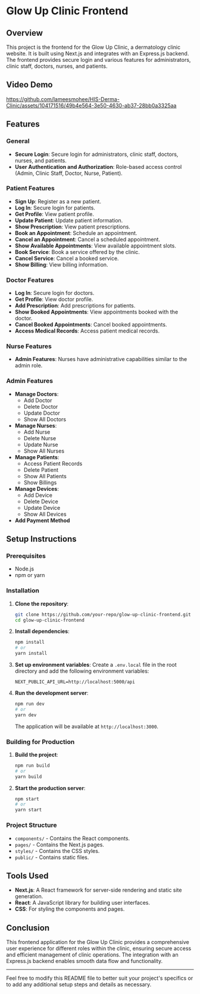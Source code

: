 # Glow Up Clinic Frontend

## Overview

This project is the frontend for the Glow Up Clinic, a dermatology clinic website. It is built using Next.js and integrates with an Express.js backend. The frontend provides secure login and various features for administrators, clinic staff, doctors, nurses, and patients.

## Video Demo


https://github.com/lameesmohee/HIS-Derma-Clinic/assets/104171516/49b4e564-3e50-4630-ab37-28bb0a3325aa




## Features

### General
- **Secure Login**: Secure login for administrators, clinic staff, doctors, nurses, and patients.
- **User Authentication and Authorization**: Role-based access control (Admin, Clinic Staff, Doctor, Nurse, Patient).

### Patient Features
- **Sign Up**: Register as a new patient.
- **Log In**: Secure login for patients.
- **Get Profile**: View patient profile.
- **Update Patient**: Update patient information.
- **Show Prescription**: View patient prescriptions.
- **Book an Appointment**: Schedule an appointment.
- **Cancel an Appointment**: Cancel a scheduled appointment.
- **Show Available Appointments**: View available appointment slots.
- **Book Service**: Book a service offered by the clinic.
- **Cancel Service**: Cancel a booked service.
- **Show Billing**: View billing information.

### Doctor Features
- **Log In**: Secure login for doctors.
- **Get Profile**: View doctor profile.
- **Add Prescription**: Add prescriptions for patients.
- **Show Booked Appointments**: View appointments booked with the doctor.
- **Cancel Booked Appointments**: Cancel booked appointments.
- **Access Medical Records**: Access patient medical records.

### Nurse Features
- **Admin Features**: Nurses have administrative capabilities similar to the admin role.

### Admin Features
- **Manage Doctors**:
  - Add Doctor
  - Delete Doctor
  - Update Doctor
  - Show All Doctors
- **Manage Nurses**:
  - Add Nurse
  - Delete Nurse
  - Update Nurse
  - Show All Nurses
- **Manage Patients**:
  - Access Patient Records
  - Delete Patient
  - Show All Patients
  - Show Billings
- **Manage Devices**:
  - Add Device
  - Delete Device
  - Update Device
  - Show All Devices
- **Add Payment Method**

## Setup Instructions

### Prerequisites
- Node.js
- npm or yarn

### Installation

1. **Clone the repository**:
    ```bash
    git clone https://github.com/your-repo/glow-up-clinic-frontend.git
    cd glow-up-clinic-frontend
    ```

2. **Install dependencies**:
    ```bash
    npm install
    # or
    yarn install
    ```

3. **Set up environment variables**:
    Create a `.env.local` file in the root directory and add the following environment variables:
    ```env
    NEXT_PUBLIC_API_URL=http://localhost:5000/api
    ```

4. **Run the development server**:
    ```bash
    npm run dev
    # or
    yarn dev
    ```

    The application will be available at `http://localhost:3000`.

### Building for Production

1. **Build the project**:
    ```bash
    npm run build
    # or
    yarn build
    ```

2. **Start the production server**:
    ```bash
    npm start
    # or
    yarn start
    ```

### Project Structure

- `components/` - Contains the React components.
- `pages/` - Contains the Next.js pages.
- `styles/` - Contains the CSS styles.
- `public/` - Contains static files.

## Tools Used

- **Next.js**: A React framework for server-side rendering and static site generation.
- **React**: A JavaScript library for building user interfaces.
- **CSS**: For styling the components and pages.

## Conclusion

This frontend application for the Glow Up Clinic provides a comprehensive user experience for different roles within the clinic, ensuring secure access and efficient management of clinic operations. The integration with an Express.js backend enables smooth data flow and functionality.

---

Feel free to modify this README file to better suit your project's specifics or to add any additional setup steps and details as necessary.
